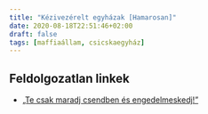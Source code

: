 ```yaml
---
title: "Kézivezérelt egyházak [Hamarosan]"
date: 2020-08-18T22:51:46+02:00
draft: false
tags: [maffiaállam, csicskaegyház]
---
```


## Feldolgozatlan linkek

- [„Te csak maradj csendben és engedelmeskedj!”](https://444.hu/2020/08/17/te-csak-maradj-csendben-es-engedelmeskedj)